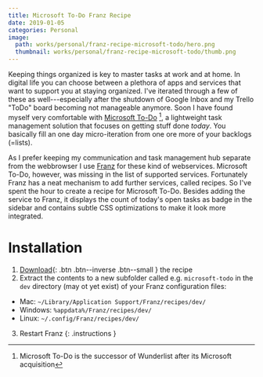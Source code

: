 ```yaml
---
title: Microsoft To-Do Franz Recipe
date: 2019-01-05
categories: Personal
image:
  path: works/personal/franz-recipe-microsoft-todo/hero.png
  thumbnail: works/personal/franz-recipe-microsoft-todo/thumb.png
---
```


Keeping things organized is key to master tasks at work and at home.
In digital life you can choose between a plethora of apps and services that want to support you at staying organized.
I've iterated through a few of these as well---especially after the shutdown of Google Inbox and my Trello "ToDo" board becoming not manageable anymore.
Soon I have found myself very comfortable with [Microsoft To-Do](https://to-do.microsoft.com/) [^1], a lightweight task management solution that focuses on getting stuff done *today*. You basically fill an one day micro-iteration from one ore more of your backlogs (=lists).

As I prefer keeping my communication and task management hub separate from the webbrowser I use [Franz](https://meetfranz.com/) for these kind of webservices.
Microsoft To-Do, however, was missing in the list of supported services.
Fortunately Franz has a neat mechanism to add further services, called recipes.
So I've spent the hour to create a recipe for Microsoft To-Do.
Besides adding the service to Franz, it displays the count of today's open tasks as badge in the sidebar and contains subtle CSS optimizations to make it look more integrated.

# Installation

1. [Download](https://github.com/mpdeimos/franz-recipe-microsoft-to-do/archive/master.zip){: .btn .btn--inverse .btn--small } the recipe
2. Extract the contents to a new subfolder called e.g. `microsoft-todo` in the `dev` directory (may ot yet exist) of your Franz configuration files:
  * Mac: `~/Library/Application Support/Franz/recipes/dev/`
  * Windows: `%appdata%/Franz/recipes/dev/`
  * Linux: `~/.config/Franz/recipes/dev/`
3. Restart Franz
{: .instructions }

[^1]: Microsoft To-Do is the successor of Wunderlist after its Microsoft acquisition